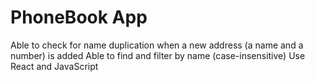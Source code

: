 # PhoneBook App

Able to check for name duplication when a new address (a name and a number) is added
Able to find and filter by name (case-insensitive)
Use React and JavaScript

